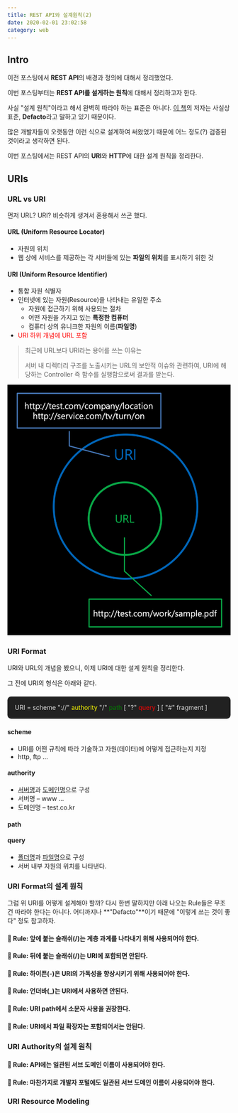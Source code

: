 ```yaml
---
title: REST API와 설계원칙(2)
date: 2020-02-01 23:02:58
category: web
---
```


## Intro

이전 포스팅에서 **REST API**의 배경과 정의에 대해서 정리했었다.

이번 포스팅부터는 **REST API를 설게하는 원칙**에 대해서 정리하고자 한다.

사실 "설계 원칙"이라고 해서 완벽히 따라야 하는 표준은 아니다. [이 책](http://shop.oreilly.com/product/0636920021575.do)의 저자는 사실상 표준, **Defacto**라고 말하고 있기 때문이다.

많은 개발자들이 오랫동안 이런 식으로 설계하여 써왔었기 때문에 어느 정도(?) 검증된 것이라고 생각하면 된다.

이번 포스팅에서는 REST API의 **URI**와 **HTTP**에 대한 설계 원칙을 정리한다.

## URIs

### URL vs URI

먼저 URL? URI? 비슷하게 생겨서 혼용해서 쓰곤 했다.

#### URL (Uniform Resource Locator)

- 자원의 위치
- 웹 상에 서비스를 제공하는 각 서버들에 있는 **파일의 위치**를 표시하기 위한 것

#### URI (Uniform Resource Identifier)

- 통합 자원 식별자
- 인터넷에 있는 자원(Resource)을 나타내는 유일한 주소
  - 자원에 접근하기 위해 사용되는 절차
  - 어떤 자원을 가지고 있는 **특정한 컴퓨터**
  - 컴퓨터 상의 유니크한 자원의 이름(**파일명**)
- <span style="color: red;">URI 하위 개념에 URL 포함</span>

> 최근에 URL보다 URI라는 용어를 쓰는 이유는
>
> 서버 내 디렉터리 구조를 노출시키는 URL의 보안적 이슈와 관련하여, URI에 해당하는 Controller 즉 함수를 실행함으로써 결과를 받는다.

<img src="./img/restApiDesign1-uri-url.png" />

### URI Format

URI와 URL의 개념을 봤으니, 이제 URI에 대한 설계 원칙을 정리한다.

그 전에 URI의 형식은 아래와 같다.

<div style="background-color: #212121; color: #e0e0e0; padding: 1.2em; margin: 1.5em 0; overflow: auto; border-radius: 0.6em;">
URI = scheme "://" <span style="color: yellow;">authority</span> "/" <span style="color: green;">path</span> [ "?" <span style="color: red;">query</span> ] [ "#" fragment ]
</div>

#### scheme

- URI를 어떤 규칙에 따라 기술하고 자원(데이터)에 어떻게 접근하는지 지정
- http, ftp …

#### authority

- <u>서버명</u>과 <u>도메인명</u>으로 구성
- 서버명 – www …
- 도메인명 – test.co.kr

#### path

#### query

- <u>폴더명</u>과 <u>파일명</u>으로 구성
- 서버 내부 자원의 위치를 나타낸다.

### URI Format의 설계 원칙

그럼 위 URI를 어떻게 설계해야 할까? 다시 한번 말하지만 아래 나오는 Rule들은 무조건 따라야 한다는 아니다. 어디까지나 **"Defacto"**이기 때문에 "이렇게 쓰는 것이 좋다" 정도 참고하자.

#### :green_book: Rule: 앞에 붙는 슬래쉬(/)는 계층 과계를 나타내기 위해 사용되어야 한다.

#### :green_book: Rule: 뒤에 붙는 슬래쉬(/)는 URI에 포함되면 안된다.

#### :green_book: Rule: 하이픈(-)은 URI의 가독성을 향상시키기 위해 사용되어야 한다.

#### :green_book: Rule: 언더바(\_)는 URI에서 사용하면 안된다.

#### :green_book: Rule: URI path에서 소문자 사용을 권장한다.

#### :green_book: Rule: URI에서 파일 확장자는 포함되어서는 안된다.

### URI Authority의 설계 원칙

#### :green_book: Rule: API에는 일관된 서브 도메인 이름이 사용되어야 한다.

#### :green_book: Rule: 마찬가지로 개발자 포털에도 일관된 서브 도메인 이름이 사용되어야 한다.

### URI Resource Modeling
